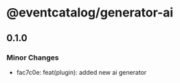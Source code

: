 # @eventcatalog/generator-ai

## 0.1.0

### Minor Changes

- fac7c0e: feat(plugin): added new ai generator
